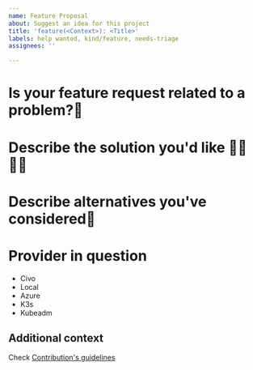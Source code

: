 ```yaml
---
name: Feature Proposal
about: Suggest an idea for this project
title: 'feature(<Context>): <Title>'
labels: help wanted, kind/feature, needs-triage
assignees: ''

---
```


# Is your feature request related to a problem?📖
<!-- A clear and concise description of what the problem is. Ex. I'm always frustrated when [...] -->

# Describe the solution you'd like 👨‍💻👩‍💻
<!-- A clear and concise description of what you want to happen. -->

# Describe alternatives you've considered💠
<!-- A clear and concise description of any alternative solutions or features you've considered. -->

# Provider in question
- Civo
- Local
- Azure
- K3s
- Kubeadm

## Additional context
Check [Contribution's guidelines](https://ksctl.github.io/docs/docs/contribution-guidelines/)
